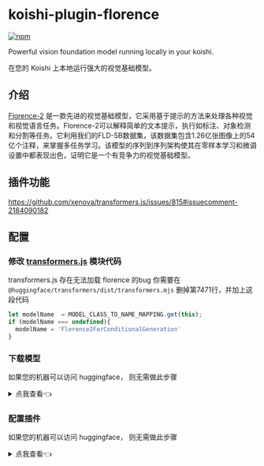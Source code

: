 # koishi-plugin-florence

[![npm](https://img.shields.io/npm/v/koishi-plugin-florence?style=flat-square)](https://www.npmjs.com/package/koishi-plugin-florence)

Powerful vision foundation model running locally in your koishi.

在您的 Koishi 上本地运行强大的视觉基础模型。

## 介绍

[Florence-2](https://huggingface.co/microsoft/Florence-2-large) 是一款先进的视觉基础模型，它采用基于提示的方法来处理各种视觉和视觉语言任务。Florence-2可以解释简单的文本提示，执行如标注、对象检测和分割等任务。它利用我们的FLD-5B数据集，该数据集包含1.26亿张图像上的54亿个注释，来掌握多任务学习。该模型的序列到序列架构使其在零样本学习和微调设置中都表现出色，证明它是一个有竞争力的视觉基础模型。

## 插件功能

https://github.com/xenova/transformers.js/issues/815#issuecomment-2184090182

## 配置

### 修改 [transformers.js](https://github.com/xenova/transformers.js) 模块代码

transformers.js 存在无法加载 florence 的bug
你需要在 `@huggingface/transformers/dist/transformers.mjs` 删掉第7471行，并加上这段代码
```javascript
let modelName  = MODEL_CLASS_TO_NAME_MAPPING.get(this);
if (modelName === undefined){
  modelName = 'Florence2ForConditionalGeneration'
}
```

### 下载模型

如果您的机器可以访问 huggingface， 则无需做此步骤

<details>
<summary>点我查看👈</summary>
找一个存放模型的目录 例如 `D:\models\florence`

前往 huggingface [下载模型](https://huggingface.co/onnx-community/Florence-2-base-ft)

#### 下载模型配置文件

你需要下载这些文件，保存到存放模型的目录

- config.json
- preprocessor_config.json
- generation_config.json
- tokenizer.json
- tokenizer_config.json


#### 下载 onnx

新建一个文件夹 命名为 `onnx`， 将以下模型放入 `onnx` 文件夹
如果你选择的模型 dtype 为 fp32 你需要下载这些模型

- decoder_model_merged.onnx
- embed_tokens.onnx
- encoder_model.onnx
- vision_encoder.onnx

如果你选择的模型 dtype 为 q8 你需要下载这些模型

- decoder_model_merged_quantized.onnx
- embed_tokens_quantized.onnx
- encoder_model_quantized.onnx
- vision_encoder_quantized.onnx

</details>

### 配置插件

如果您的机器可以访问 huggingface， 则无需做此步骤

<details>
<summary>点我查看👈</summary>

填写存放模型的路径 例如 `D:\models`

填写模型名称 `florence`

选择下载的模型的精度

</details>
